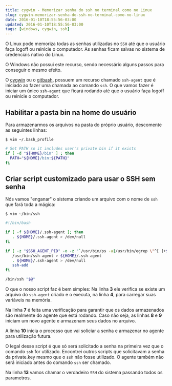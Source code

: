 ```yaml
---
title: cygwin - Memorizar senha do ssh no terminal como no Linux
slug: cygwin-memorizar-senha-do-ssh-no-terminal-como-no-linux
date: 2016-01-10T18:55:56-03:00
updated: 2016-01-10T18:55:56-03:00
tags: [windows, cygwin, ssh]
---
```


O Linux pode memoriza todas as senhas utilizadas no `SSH` até que o usuário faça logoff ou reinicie o computador.
As senhas ficam salvas no sistema de credenciais nativo do Linux.

O Windows não possui este recurso, sendo necessário alguns passos para conseguir o mesmo efeito.

<!-- more -->

O [cygwin][0] ou o [gitbash][1], possuem um recurso chamado `ssh-agent` que é iniciado ao fazer uma chamada ao comando `ssh`.
O que vamos fazer é iniciar um único `ssh-agent` que ficará rodando até que o usuário faça logoff ou reinicie o computador.

## Habilitar a pasta bin na home do usuário

Para armazenarmos os arquivos na pasta do próprio usuário, descomente as seguintes linhas:

`$ vim ~/.bash_profile`

```bash
# Set PATH so it includes user's private bin if it exists
if [ -d "${HOME}/bin" ] ; then
  PATH="${HOME}/bin:${PATH}"
fi
```

## Criar script customizado para usar o SSH sem senha

Nós vamos "enganar" o sistema criando um arquivo com o nome de `ssh` que fará toda a mágica:

`$ vim ~/bin/ssh`

```bash
#!/bin/bash

if [ -f ${HOME}/.ssh-agent ]; then
   . ${HOME}/.ssh-agent > /dev/null
fi

if [ -z "$SSH_AGENT_PID" -o -z "`/usr/bin/ps -a|/usr/bin/egrep \"^[ ]+$SSH_AGENT_PID\"`" ]; then
   /usr/bin/ssh-agent > ${HOME}/.ssh-agent
   . ${HOME}/.ssh-agent > /dev/null
   ssh-add
fi

/bin/ssh "$@"

```

O que o nosso script faz é bem simples:
Na linha **3** ele verifica se existe um arquivo do `ssh-agent` criado e o executa, na linha **4**, para carregar suas variáveis na memória.

Na linha **7** é feita uma verificação para garantir que os dados armazenados são realmente do agente que está rodando.
Caso não seja, as linhas **8** e **9** iniciam um novo agente e armazenam seus dados no arquivo.

A linha **10** inicia o processo que vai soliciar a senha e armazenar no agente para utilização futura.

O legal desse script é que só será solicitado a senha na primeira vez que o comando `ssh` for utilizado.
Encontrei outros scripts que solicitavam a senha da private.key mesmo que o `ssh` não fosse utilizado.
O agente também não será iniciado antes do comando `ssh` ser chamado.

Na linha **13** vamos chamar o verdadeiro `SSH` do sistema passando todos os parametros.

[0]: https://cygwin.com/install.html
[1]: https://git-scm.com/downloads
